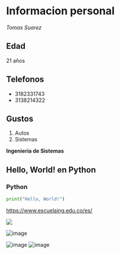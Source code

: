 # Informacion personal

_Tomas Suarez_  


## **Edad** 

21 años
## Telefonos


* 3182331743
* 3138214322

## Gustos


1. Autos
2. Sistemas


**Ingenieria de Sistemas**

## Hello, World! en Python

### Python
```python
print("Hello, World!")
```





https://www.escuelaing.edu.co/es/

![](https://github.githubassets.com/images/modules/logos_page/GitHub-Mark.png)

![image](https://github.com/tomassuarez49/-cvds-lab1-2/assets/157758933/cf74f276-4130-4bcf-b04a-f7ce214887ef)

![image](https://github.com/tomassuarez49/-cvds-lab1-2/assets/157758933/14b18975-56f3-452a-9f4a-1b7ad7ac0cab)
![image](https://github.com/tomassuarez49/-cvds-lab1-2/assets/157758933/0f93f880-b5f0-4382-9cb2-663194c6a3fa)




